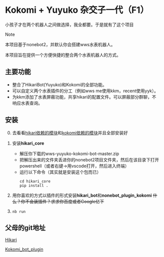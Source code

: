 # Kokomi + Yuyuko 杂交子一代（F1）

小孩子才在两个机器人之间做选择，我全都要。于是就有了这个项目
> [!NOTE]
> 本项目基于nonebot2，并默认你会搭建wws水表机器人。
> 
> 本项目旨在提供一个方便快捷的整合两个水表机器人的方式。


## 主要功能

 - 整合了HikariBot(Yuyuko)和Kokomi的全部功能。
 - 可以自定义两个水表插件的分工（例如wws me使用kkm，recent使用yyk）。
 - 为kkm添加了水表屏蔽功能，共享hikari的配置文件。可以屏蔽部分群聊，不响应水表查询。


## 安装
0. 去看看[hikari依赖的模块](https://github.com/benx1n/HikariBot#%E5%9C%A8windows%E7%B3%BB%E7%BB%9F%E4%B8%8A%E5%AE%8C%E6%95%B4%E9%83%A8%E7%BD%B2)和[kokomi依赖的模块](https://github.com/SangonomiyaKoko/nonebot_plugin_kokomi#%E7%AC%AC%E4%B8%80%E6%AD%A5-%E9%85%8D%E7%BD%AE%E7%8E%AF%E5%A2%83)并且全部安装好
1. 安装**hikari_core**
   - 解压你下载的wws-yuyuko-kokomi-bot-master.zip
   - 把解压出来的文件夹丢进你的nonebot2项目文件夹，然后在该目录下打开powershell（或者右键→用vscode打开，然后进入终端）
   - 运行以下命令（其实就是安装这个包而已）
     ```
     cd hikari_core
     pip install .
     ```
3. 用你喜欢的方式以插件的形式安装**hikari_bot**和**nonebot_plugin_kokomi** 
~~什么？你不会装插件？求求你百度或者Google亿下~~

4. ```nb run```


## 父母的git地址

[Hikari](https://github.com/benx1n/HikariBot)

[Kokomi_bot_plugin](https://github.com/SangonomiyaKoko/nonebot_plugin_kokomi)
